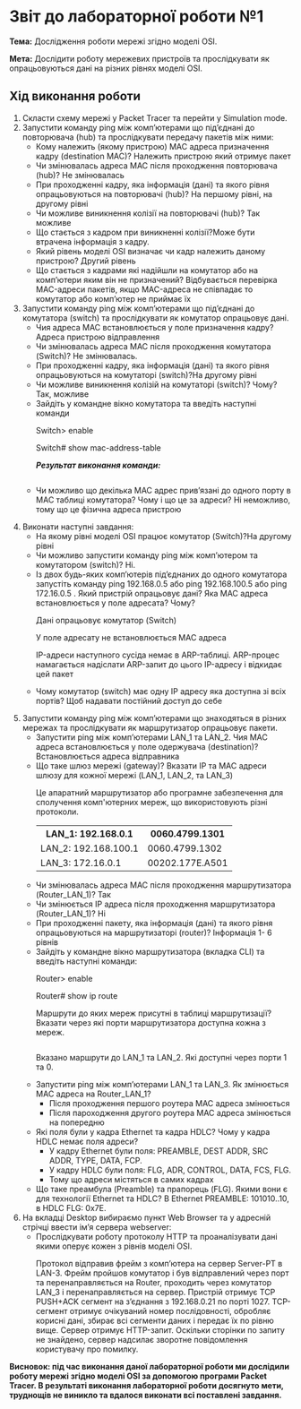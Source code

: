 <h1>Звіт до лабораторної роботи №1</h1>
<p><b>Тема:</b> Дослідження роботи мережі згідно моделі OSI.</p>
<p><b>Мета:</b> Дослідити роботу мережевих пристроїв та прослідкувати як опрацьовуються дані на різних рівнях моделі OSI.</p>
<h2>Хід виконання роботи</h2>
<ol>
<li>Скласти схему мережі у Packet Tracer та перейти у Simulation mode. </li>
<img src=>
<li>Запустити команду ping між комп’ютерами що під’єднані до повторювача (hub) та прослідкувати передачу пакетів між ними:
<ul>
<li>Кому належить (якому пристрою) MAC адреса призначення кадру (destination МАС)?
<span class="red">Належить пристрою який отримує пакет</span></li>
<li>Чи змінювалась адреса MAC після проходження повторювача (hub)? <span class="red"> Не змінювалась</span></li>
<li>При проходженні кадру, яка інформація (дані) та якого рівня опрацьовуються на повторювачі (hub)?<span class="red">  На першому рівні, на другому рівні</span></li>
<li>Чи можливе виникнення колізії на повторювачі (hub)?<span class="red"> Так можливе</span></li>
<li>Що стається з кадром при виникненні колізії?<span class="red">Може бути втрачена інформація з кадру.</span> </li>
<li>Який рівень моделі OSI визначає чи кадр належить даному пристрою?<span class="red"> Другий рівень</span></li>
<li>Що стається з кадрами які надійшли на комутатор або на комп’ютери яким він не призначений? <span class="red">Відбувається перевірка MAC-адреси пакетів, якщо MAC-адреса не співпадає то комутатор або комп’ютер не приймає їх</span></li>
</ul>
</li>
<li>Запустити команду ping між комп’ютерами що під’єднані до комутатора (switch) та прослідкувати як комутатор опрацьовує дані.
<ul>
<li>Чия адреса MAC встановлюється у поле призначення кадру?<span class="red">Адреса пристрою відправлення</span> </li>
<li>Чи змінювалась адреса MAC після проходження комутатора (Switch)? <span class="red">Не змінювалась.</span></li>
<li>При проходженні кадру, яка інформація (дані) та якого рівня опрацьовуються на комутаторі (switch)?<span class="red">На другому рівні</span> </li>
<li>Чи можливе виникнення колізій на комутаторі (switch)? Чому? <span class="red">Так, можливе</span></li>
<li>Зайдіть у командне вікно комутатора та введіть наступні команди
<p> Switch> enable</p>
<p> Switch# show mac-address-table</p>
<p><b><i> Результат виконання команди: </i></b></p>
<img src= >
</li>
<li>
<p>Чи можливо що декілька МАС адрес прив’язані до одного порту в МАС таблиці комутатора? Чому і що це за адреси?<span class="red"> Ні неможливо, тому що це фізична адреса пристрою</span></p>
</li>
</ul>
</li>
<li>Виконати наступні завдання:
<ul>
<li>На якому рівні моделі OSI працює комутатор (Switch)?<span class="red">На другому рівні</span> </li>
<li>Чи можливо запустити команду ping між комп’ютером та комутатором (switch)? <span class="red">Ні.</span></li>
<li>Із двох будь-яких комп’ютерів під’єднаних до одного комутатора запустіть команду ping 192.168.0.5 або ping 192.168.100.5 або ping 172.16.0.5 . Який пристрій опрацьовує дані? Яка МАС адреса встановлюється у поле адресата? Чому?
<p>Дані опрацьовує комутатор (Switch)</p>
<p>У поле адресату не встановлюється MAC адреса</p>
<p>IP-адреси наступного сусіда немає в ARP-таблиці. ARP-процес намагається надіслати ARP-запит до цього IP-адресу і відкидає цей пакет</p>
</li>
<li>
<p>Чому комутатор (switch) має одну ІР адресу яка доступна зі всіх портів? <span class="red"> Щоб надавати постійний доступ до себе</span></p>
</li>
</ul>
</li>
<li>Запустити команду ping між комп’ютерами що знаходяться в різних мережах та прослідкувати як маршрутизатор опрацьовує пакети.
<ul>
<li>Запустити ping між комп’ютерами LAN_1 та LAN_2. Чия МАС адреса встановлюється у поле одержувача (destination)?<span class="red"> Встановлюється адреса відправника</span></li>
<li>Що таке шлюз мережі (gateway)? Вказати IP та МАС адреси шлюзу для кожної мережі (LAN_1, LAN_2, та LAN_3)
<p>Це апаратний маршрутизатор або програмне забезпечення для сполучення комп'ютерних мереж, що використовують різні протоколи.</p>
<table>
<tr>
<th>LAN_1: 192.168.0.1</th>
<th>0060.4799.1301</th>
</tr>
<tr>
                            <td>LAN_2: 192.168.100.1</td>
                            <td>0060.4799.1302</td>
                        </tr>
                        <tr>
                            <td>LAN_3: 172.16.0.1</td>
                            <td>00202.177E.A501</td>
                        </tr>
                    </table>
                </li>
                <li>Чи змінювалась адреса MAC після проходження маршрутизатора (Router_LAN_1)?<span class="red"> Так</span></li>
                <li>Чи змінюється ІР адреса після проходження маршрутизатора (Router_LAN_1)? <span class="red"> Нi</span></li>
                <li>При проходженні пакету, яка інформація (дані) та якого рівня опрацьовуються на маршрутизаторі (router)? <span class="red">Інформація 1- 6 рівнів</span></li>
                <li>Зайдіть у командне вікно маршрутизатора (вкладка CLI) та введіть наступні команди:
                    <p>Router> enable</p>
                    <p>Router# show ip route</p>
                    <p>Маршрути до яких мереж присутні в таблиці маршрутизації? Вказати через які порти маршрутизатора доступна кожна з мереж.</p>
                    <img src=>
                    <p>Вказано маршрути до LAN_1 та LAN_2. Які доступні через порти 1 та 0.</p>
                </li>
                <li>Запустити ping між комп’ютерами LAN_1 та LAN_3. Як змінюється МАС адреса на Router_LAN_1?
                    <ul>
                        <li><span class="red"> Після проходження першого роутера МАС адреса змінюється </span> </li>
                    </ul>
                    <ul>
                        <li><span class="red"> Після пароходження другого роутера МАС адреса змінюється на попередню</span></li>
                    </ul>
                </li>
                <li>Які поля були у кадра Ethernet та кадра HDLC? Чому у кадра HDLC немає поля адреси?
                    <ul>
                        <li><span class="red"> У кадру Ethernet були поля: PREAMBLE, DEST ADDR, SRC ADDR, TYPE, DATA, FCP.</span></li>
                    </ul>
                    <ul>
                        <li><span class="red"> У кадру HDLC були поля: FLG, ADR, CONTROL, DATA, FCS, FLG.</span></li>
                    </ul>
                    <ul>
                        <li><span class="red"> Тому що адреси містяться в самих кадрах</span></li>
                    </ul>
                </li>
                <li>Що таке преамбула (Preamble) та прапорець (FLG). Якими вони є для технології Ethernet та HDLC?<span class="red"> В Ethernet PREAMBLE: 101010..10, в HDLC FLG: 0x7E.</span></li>
            </ul>
        </li>
        <li>На вкладці Desktop вибираємо пункт Web Browser та у адресній стрічці ввести ім’я сервера webserver:
            <ul>
                <li>Прослідкувати роботу протоколу HTTP та проаналізувати дані якими оперує кожен з рівнів моделі OSI.</li>
                <p>Протокол відправив фрейм з комп’ютера на сервер Server-PT в LAN-3. Фрейм пройшов комутатор і був відправлений через порт та перенаправляється на Router, проходить через комутатор LAN_3 і перенаправляється на сервер. Пристрій отримує TCP
                    PUSH+ACK сегмент на з’єднання з 192.168.0.21 по порті 1027. TCP-сегмент отримує очікуваний номер послідовності, обробляє корисні дані, збирає всі сегменти даних і передає їх по рівню вище. Сервер отримує HTTP-запит. Оскільки сторінки
                    по запиту не знайдено, сервер надсилає зворотне повідомлення користувачу про помилку.
                </p>
            </ul>
        </li>
    </ol>
    <p>
        <b>Висновок: під час виконання даної лабораторної роботи ми дослідили роботу мережі згідно моделі OSI за допомогою програми Packet Tracer. В результаті виконання лабораторної роботи досягнуто мети, труднощів не виникло та вдалося виконати
        всі поставлені завдання.
    </b></p>


